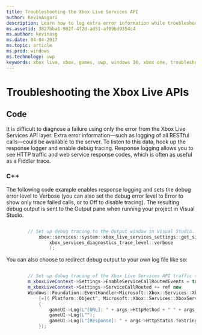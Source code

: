 ```yaml
---
title: Troubleshooting the Xbox Live Services API
author: KevinAsgari
description: Learn how to log extra error information while troubleshooting issues with the Xbox Live APIs.
ms.assetid: 3827bba1-902f-4f2d-ad51-af09bd9354c4
ms.author: kevinasg
ms.date: 04-04-2017
ms.topic: article
ms.prod: windows
ms.technology: uwp
keywords: xbox live, xbox, games, uwp, windows 10, xbox one, troubleshooting, error, log
---
```


# Troubleshooting the Xbox Live APIs

## Code

It is difficult to diagnose a failure using only the error from the Xbox Live Services API layer. Extra error information—such as logging of all RESTful calls—could be available to the server. To listen to this data, hook up the response logger and enable debug tracing. Response logging allows you to see HTTP traffic and web service response codes, which is often as useful as a Fiddler trace.

### C++

The following code example enables response logging and sets the debug error level to Verbose (you can also set the debug error level to Error to show only trace failed calls, or to Off to disable tracing). The resulting debug output is sent to the Output pane when running your project in Visual Studio.  

```cpp

	    // Set up debug tracing to the Output window in Visual Studio.
			xbox::services::system::xbox_live_services_settings::get_singleton_instance()->set_diagnostics_trace_level(
			    xbox_services_diagnostics_trace_level::verbose
			    );
```

You can also choose to redirect debug output to your own log file like so:

```cpp

	    // Set up debug tracing of the Xbox Live Services API traffic to the game UI.
	    m_xboxLiveContext->Settings->EnableServiceCallRoutedEvents = true;
	    m_xboxLiveContext->Settings->ServiceCallRouted += ref new
     	Windows::Foundation::EventHandler<Microsoft::Xbox::Services::XboxServiceCallRoutedEventArgs^>(
	        [=]( Platform::Object^, Microsoft::Xbox::Services::XboxServiceCallRoutedEventArgs^ args )
	        {
	            gameUI->Log(L"[URL]: " + args->HttpMethod + " " + args->Url->AbsoluteUri);
	            gameUI->Log(L"");
	            gameUI->Log(L"[Response]: " + args->HttpStatus.ToString() + " " + args->ResponseBody);
	        });

```
